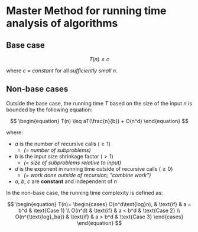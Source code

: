 # Master Method for running time analysis of algorithms

## Base case
$$
\begin{equation}
    T(n) \leq c
\end{equation}
$$

where $c$ = *constant* for all *sufficiently small* $n$.

## Non-base cases
Outside the base case, the running time $T$ based on the size of the input $n$ is bounded by the following equation:

$$
\begin{equation}
    T(n) \leq aT(\frac{n}{b}) + O(n^d)
\end{equation}
$$

where:
- $a$ is the number of recursive calls ($\geq 1$)
    + *(= number of subproblems)*
- $b$ is the input size shrinkage factor ($> 1$)
    + *(= size of subproblems relative to input)*
- $d$ is the exponent in running time outside of recursive calls ($\geq 0$)
    + *(= work done outside of recursion; "combine work")*
- $a$, $b$, $c$ are **constant** and independent of $n$

In the non-base case, the running time complexity is defined as:

$$
\begin{equation}
    T(n)=
    \begin{cases}
        O(n^d\text{log}n),      & \text{if} & a = b^d   & \text{Case 1} \\
        O(n^d)                  & \text{if} & a < b^d   & \text{Case 2} \\
        O(n^{\text{log}_ba})    & \text{if} & a > b^d   & \text{Case 3}
    \end{cases}
\end{equation}
$$